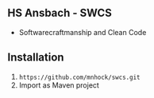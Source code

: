 ## HS Ansbach - SWCS

- Softwarecraftmanship and Clean Code

## Installation

1. `https://github.com/mnhock/swcs.git`
2. Import as Maven project
